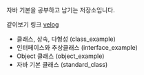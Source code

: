 자바 기본을 공부하고 남기는 저장소입니다.

같이보기 링크 [velog](https://velog.io/@currysoda/posts?tag=Java)

- 클래스, 상속, 다형성 (class_example)
- 인터페이스와 추상클래스 (interface_example)
- Object 클래스 (object_example)
- 자바 기본 클래스 (standard_class)





